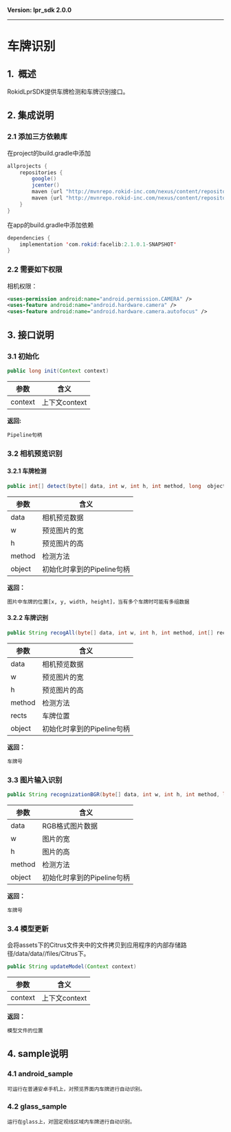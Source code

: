 **Version: lpr_sdk 2.0.0**

***

# 车牌识别


## 1.  概述

RokidLprSDK提供车牌检测和车牌识别接口。

## 2. 集成说明

### 2.1 添加三方依赖库
在project的build.gradle中添加

```java
allprojects {
    repositories {
        google()
        jcenter()
        maven {url "http://mvnrepo.rokid-inc.com/nexus/content/repositories/snapshots/"}
        maven {url "http://mvnrepo.rokid-inc.com/nexus/content/repositories/releases/"}
    }
}
```

在app的build.gradle中添加依赖

```java
dependencies {
    implementation 'com.rokid:facelib:2.1.0.1-SNAPSHOT'
}
```	

### 2.2 需要如下权限

相机权限：

```xml
<uses-permission android:name="android.permission.CAMERA" />
<uses-feature android:name="android.hardware.camera" />
<uses-feature android:name="android.hardware.camera.autofocus" />
```

## 3. 接口说明

### 3.1 初始化

```java
public long init(Context context)
```

参数|含义
------|---------
context | 上下文context

**返回:**  

`Pipeline句柄`

### 3.2 相机预览识别

#### 3.2.1 车牌检测

```java
public int[] detect(byte[] data, int w, int h, int method, long  object)
```

参数|含义
------|---------
data | 相机预览数据
w | 预览图片的宽
h | 预览图片的高
method | 检测方法
object | 初始化时拿到的Pipeline句柄

**返回：**

`图片中车牌的位置[x, y, width, height]，当有多个车牌时可能有多组数据`

#### 3.2.2 车牌识别

```java
public String recogAll(byte[] data, int w, int h, int method, int[] rects, long  object)
```

参数|含义
------|---------
data | 相机预览数据
w | 预览图片的宽
h | 预览图片的高
method | 检测方法
rects | 车牌位置
object | 初始化时拿到的Pipeline句柄

**返回：**

`车牌号`

### 3.3 图片输入识别

```java
public String recognizationBGR(byte[] data, int w, int h, int method, long  object)
```

参数|含义
------|---------
data | RGB格式图片数据
w | 图片的宽
h | 图片的高
method | 检测方法
object | 初始化时拿到的Pipeline句柄

**返回：**

`车牌号`

### 3.4 模型更新

会将assets下的Citrus文件夹中的文件拷贝到应用程序的内部存储路径/data/data/<application package>/files/Citrus下。

```java
public String updateModel(Context context)
```

参数|含义
------|---------
context | 上下文context


**返回：**

`模型文件的位置`

## 4. sample说明
### 4.1 android_sample

	可运行在普通安卓手机上，对预览界面内车牌进行自动识别。

### 4.2 glass_sample

	运行在glass上，对固定视线区域内车牌进行自动识别。

	
